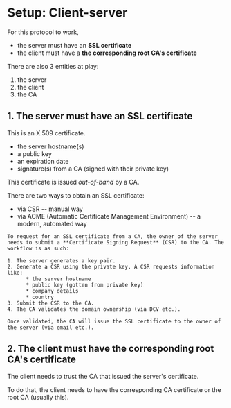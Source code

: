 # Setup: Client-server

For this protocol to work,
* the server must have an **SSL certificate**
* the client must have a **the corresponding root CA's certificate**

There are also 3 entities at play:
1. the server
2. the client
3. the CA

## 1. The server must have an SSL certificate

This is an X.509 certificate.

- the server hostname(s)
- a public key 
- an expiration date
- signature(s) from a CA (signed with their private key)

This certificate is issued _out-of-band_ by a CA.

There are two ways to obtain an SSL certificate:
* via CSR -- manual way
* via ACME (Automatic Certificate Management Environment) -- a modern, automated way

~~~admonish note title="via CSR"
To request for an SSL certificate from a CA, the owner of the server needs to submit a **Certificate Signing Request** (CSR) to the CA. The workflow is as such:

1. The server generates a key pair.
2. Generate a CSR using the private key. A CSR requests information like:
      * the server hostname
      * public key (gotten from private key)
      * company details
      * country
3. Submit the CSR to the CA.
4. The CA validates the domain ownership (via DCV etc.).

Once validated, the CA will issue the SSL certificate to the owner of the server (via email etc.).
~~~

## 2. The client must have the corresponding root CA's certificate

The client needs to trust the CA that issued the server's certificate.

To do that, the client needs to have the corresponding CA certificate or the root CA (usually this).
